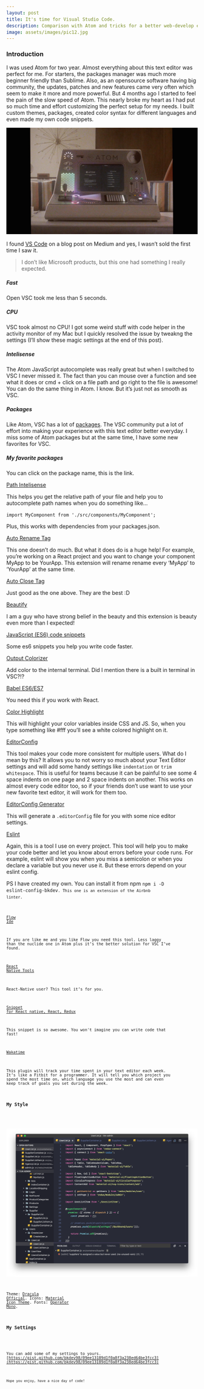 ```yaml
---
layout: post
title: It's time for Visual Studio Code.
description: Comparison with Atom and tricks for a better web-develop environment on VS Code (include React & ES6/7).
image: assets/images/pic12.jpg
---
```


<h3>Introduction</h3>

I was used Atom for two year. Almost everything about this text editor was perfect for me. For starters, the packages manager was much more beginner friendly than Sublime. Also, as an opensource software having big community, the updates, patches and new features came very often which seem to make it more and more powerful. But 4 months ago I started to feel the pain of the slow speed of Atom. This nearly broke my heart as I had put so much time and effort customizing the perfect setup for my needs. I built custom themes, packages, created color syntax for different languages and even made my own code snippets.

<span class="image fit"><img src="/assets/images/vscode/pic1.jpg" alt="Always love this time when I was pretty excited about Atom, especially it's logo, so much equal to React's :))" /></span>

I found [VS Code](https://code.visualstudio.com/) on a blog post on Medium and yes, I wasn’t sold the first time I saw it.

<blockquote>I don’t like Microsoft products, but this one had something I really expected.</blockquote>

<h5>Fast</h5>

Open VSC took me less than 5 seconds.

<h5>CPU</h5>

VSC took almost no CPU! I got some weird stuff with code helper in the activity monitor of my Mac but I quickly resolved the issue by tweakng the settings (I’ll show these magic settings at the end of this post).

<h5>Intelisense</h5>

The Atom JavaScript autocomplete was really great but when I switched to VSC I never missed it. The fact than you can mouse over a function and see what it does or cmd + click on a file path and go right to the file is awesome! You can do the same thing in Atom. I know. But it’s just not as smooth as VSC.

<h5>Packages</h5>

Like Atom, VSC has a lot of [packages](https://marketplace.visualstudio.com/VSCode). The VSC community put a lot of effort into making your experience with this text editor better everyday. I miss some of Atom packages but at the same time, I have some new favorites for VSC.

<h5>My favorite packages</h5>

You can click on the package name, this is the link.

[Path Intelisense](https://marketplace.visualstudio.com/items?itemName=christian-kohler.path-intellisense)

This helps you get the relative path of your file and help you to autocomplete path names when you do something like…

<pre><code>import MyComponent from './src/components/MyComponent';</code></pre>

Plus, this works with dependencies from your packages.json.

[Auto Rename Tag](https://marketplace.visualstudio.com/items?itemName=formulahendry.auto-rename-tag)

This one doesn’t do much. But what it does do is a huge help! For example, you’re working on a React project and you want to change your component MyApp to be YourApp. This extension will rename rename every ‘MyApp’ to ‘YourApp’ at the same time.

[Auto Close Tag](https://marketplace.visualstudio.com/items?itemName=formulahendry.auto-close-tag)

Just good as the one above. They are the best :D

[Beautify](https://marketplace.visualstudio.com/items?itemName=HookyQR.beautify)

I am a guy who have strong belief in the beauty and this extension is beauty even more than I expected!

[JavaScript (ES6) code snippets](https://marketplace.visualstudio.com/items?itemName=xabikos.JavaScriptSnippets)

Some es6 snippets you help you write code faster.

[Output Colorizer](https://marketplace.visualstudio.com/items?itemName=IBM.output-colorizer)

Add color to the internal terminal. Did I mention there is a built in terminal in VSC?!?

[Babel ES6/ES7](https://marketplace.visualstudio.com/items?itemName=dzannotti.vscode-babel-coloring)

You need this if you work with React.

[Color Highlight](https://marketplace.visualstudio.com/items?itemName=naumovs.color-highlight)

This will highlight your color variables inside CSS and JS. So, when you type something like #fff you’ll see a white colored highlight on it.

[EditorConfig](https://marketplace.visualstudio.com/items?itemName=EditorConfig.EditorConfig)

This tool makes your code more consistent for multiple users. What do I mean by this? It allows you to not worry so much about your Text Editor settings and will add some handy settings like <code>indentation</code> or <code>trim whitespace</code>. This is useful for teams because it can be painful to see some 4 space indents on one page and 2 space indents on another. This works on almost every code editor too, so if your friends don’t use want to use your new favorite text editor, it will work for them too.

[EditorConfig Generator](https://marketplace.visualstudio.com/items?itemName=nepaul.editorconfiggenerator)

This will generate a <code>.editorConfig</code> file for you with some nice editor settings.

[Eslint](https://marketplace.visualstudio.com/items?itemName=dbaeumer.vscode-eslint)

Again, this is a tool I use on every project. This tool will help you to make your code better and let you know about errors before your code runs. For example, eslint will show you when you miss a semicolon or when you declare a variable but you never use it. But these errors depend on your eslint config.

PS I have created my own. You can install it from npm <code>npm i -D eslint-config-bkdev<code>. This one is an extension of the Airbnb linter.

[Flow Ide](https://marketplace.visualstudio.com/items?itemName=gcazaciuc.vscode-flow-ide)

If you are like me and you like Flow you need this tool. Less laggy than the nuclide one in Atom plus it’s the better solution for VSC I’ve found.

[React Native Tools](https://marketplace.visualstudio.com/items?itemName=vsmobile.vscode-react-native)

React-Native user? This tool it’s for you.

[Snippet for React native, React, Redux](https://marketplace.visualstudio.com/items?itemName=EQuimper.react-native-react-redux#review-details)

This snippet is so awesome. You won't imagine you can write code that fast!

[Wakatime](https://marketplace.visualstudio.com/items?itemName=WakaTime.vscode-wakatime)

This plugin will track your time spent in your text editor each week. It’s like a Fitbit for a programmer. It will tell you which project you spend the most time on, which language you use the most and can even keep track of goals you set during the week.

<h3>My Style</h3>

<span class="image fit"><img src="/assets/images/vscode/pic2.jpg"/></span>

Theme: [Dracula Official](https://marketplace.visualstudio.com/items?itemName=dracula-theme.theme-dracula).
Icons: [Material Icon Theme](https://marketplace.visualstudio.com/items?itemName=PKief.material-icon-theme).
Fonts: [Operator Mono](https://www.typography.com/blog/introducing-operator).

<h3>My Settings</h3>

You can add some of my settings to yours.
[https://gist.github.com/bkdev98/09ee13189d1f0a8f3a238ed64be3fcc3](https://gist.github.com/bkdev98/09ee13189d1f0a8f3a238ed64be3fcc3)

<pre><code>Hope you enjoy, have a nice day of code!</code></pre>
